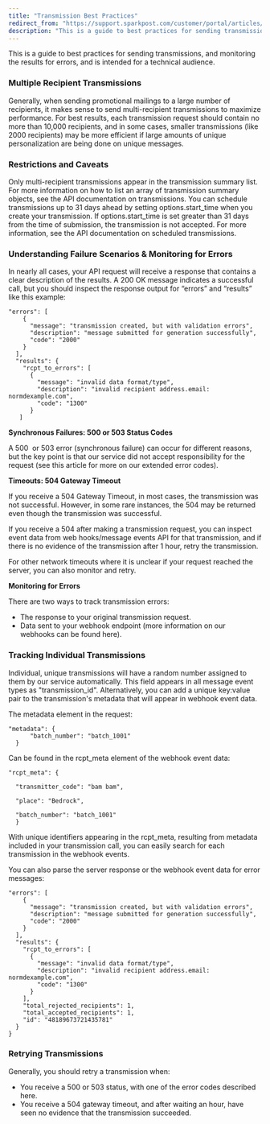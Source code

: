 ```yaml
---
title: "Transmission Best Practices"
redirect_from: "https://support.sparkpost.com/customer/portal/articles/2249268-transmission-best-practices"
description: "This is a guide to best practices for sending transmissions and monitoring the results for errors and is intended for a technical audience Multiple Recipient Transmissions Generally when sending promotional mailings to a large number of recipients it makes sense to send multi recipient transmissions to maximize performance For best..."
---
```


This is a guide to best practices for sending transmissions, and monitoring the results for errors, and is intended for a technical audience.

 ### Multiple Recipient Transmissions 

Generally, when sending promotional mailings to a large number of recipients, it makes sense to send multi-recipient transmissions to maximize performance. For best results, each transmission request should contain no more than 10,000 recipients, and in some cases, smaller transmissions (like 2000 recipients) may be more efficient if large amounts of unique personalization are being done on unique messages.

### Restrictions and Caveats

Only multi-recipient transmissions appear in the transmission summary list.  For more information on how to list an array of transmission summary objects, see the API documentation on transmissions.
You can schedule transmissions up to 31 days ahead by setting options.start_time when you create your transmission. If options.start_time is set greater than 31 days from the time of submission, the transmission is not accepted. For more information, see the API documentation on scheduled transmissions.

 ### Understanding Failure Scenarios & Monitoring for Errors 

In nearly all cases, your API request will receive a response that contains a clear description of the results. A 200 OK message indicates a successful call, but you should inspect the response output for “errors” and “results” like this example:

```
"errors": [
    {
      "message": "transmission created, but with validation errors",
      "description": "message submitted for generation successfully",
      "code": "2000"
    }
  ],
  "results": {
    "rcpt_to_errors": [
      {
        "message": "invalid data format/type",
        "description": "invalid recipient address.email: normdexample.com",
        "code": "1300"
      }
   ]
```
**Synchronous Failures: 500 or 503 Status Codes**                                  

A 500  or 503 error (synchronous failure) can occur for different reasons, but the key point is that
our service did not accept responsibility for the request (see this article for more on our extended error codes).

**Timeouts: 504 Gateway Timeout**                    

If you receive a 504 Gateway Timeout, in most cases, the transmission was not successful. However, in some rare instances, the 504 may be returned even though the transmission was successful.

If you receive a 504 after making a transmission request, you can inspect event data from web hooks/message events API for that transmission, and if there is no evidence of the transmission after 1 hour, retry the transmission.

For other network timeouts where it is unclear if your request reached the server, you can also monitor and retry.

**Monitoring for Errors**           

There are two ways to track transmission errors:

*   The response to your original transmission request.
*   Data sent to your webhook endpoint (more information on our webhooks can be found here). 

 ### Tracking Individual Transmissions 

Individual, unique transmissions will have a random number assigned to them by our service automatically. This field appears in all message event types as "transmission_id". Alternatively, you can add a unique key:value pair to the transmission's metadata that will appear in webhook event data.

The metadata element in the request:

```
"metadata": {
      "batch_number": "batch_1001"
  }
```
Can be found in the rcpt_meta element of the webhook event data:

```
"rcpt_meta": {

  "transmitter_code": "bam bam",

  "place": "Bedrock",

  "batch_number": "batch_1001"
  }
```

With unique identifiers appearing in the rcpt_meta, resulting from metadata included in your transmission call, you can easily search for each transmission in the webhook events.

You can also parse the server response or the webhook event data for error messages:

```
"errors": [
    {
      "message": "transmission created, but with validation errors",
      "description": "message submitted for generation successfully",
      "code": "2000"
    }
  ],
  "results": {
    "rcpt_to_errors": [
      {
        "message": "invalid data format/type",
        "description": "invalid recipient address.email: normdexample.com",
        "code": "1300"
      }
    ],
    "total_rejected_recipients": 1,
    "total_accepted_recipients": 1,
    "id": "48189673721435781"
  }
}
```

### Retrying Transmissions

Generally, you should retry a transmission when:

*   You receive a 500 or 503 status, with one of the error codes described here.
*   You receive a 504 gateway timeout, and after waiting an hour, have seen no evidence that the transmission succeeded.